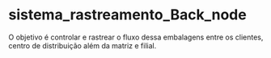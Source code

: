 # sistema_rastreamento_Back_node
O objetivo é controlar e rastrear o fluxo dessa embalagens entre os clientes, centro de distribuição além da matriz e filial.
